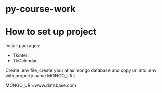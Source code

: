# py-course-work

<h1>How to set up project</h1>
<p>Install packages:</p>
<ul>
  <li>Tkinter</li>
  <li>TkCalendar</li>
</ul>
<p>Create .env file, create your atlas mongo database and copy uri into .env with property name MONGO_URI:</p>
<p>MONGO_URI=www.database.com</p>
